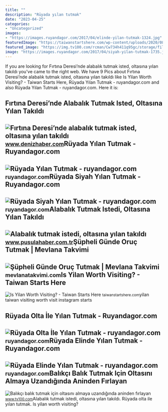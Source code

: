 ```yaml
---
title: ""
description: "Rüyada yılan tutmak"
date: "2023-04-25"
categories:
- "Uncategorized"
images:
- "https://images.ruyandagor.com/2017/04/elinde-yilan-tutmak-1324.jpg"
featuredImage: "https://taiwanstartshere.com/wp-content/uploads/2020/08/Yilan-3.jpg"
featured_image: "https://img.tv100.com/rcman/Cw734h411q95gc/storage/files/images/2023/03/30/yilan-1-Qn0H.jpg"
image: "https://images.ruyandagor.com/2017/04/siyah-yilan-tutmak-1735.jpg"
---
```


If you are looking for Fırtına Deresi’nde alabalık tutmak isted, oltasına yılan takıldı you've came to the right web. We have 9 Pics about Fırtına Deresi’nde alabalık tutmak isted, oltasına yılan takıldı like Is Yilan Worth Visiting? - Taiwan Starts Here, Rüyada Yılan Tutmak - ruyandagor.com and also Rüyada Yılan Tutmak - ruyandagor.com. Here it is:

Fırtına Deresi’nde Alabalık Tutmak Isted, Oltasına Yılan Takıldı
----------------------------------------------------------------

 ![Fırtına Deresi’nde alabalık tutmak isted, oltasına yılan takıldı](https://denizhabercom.teimg.com/denizhaber-com/uploads/2022/10/agency/firtina-deresinde-alabalik-tutmak-isted-oltasina-yilan-takildi.jpg) <small>www.denizhaber.com</small>Rüyada Yılan Tutmak - Ruyandagor.com
------------------------------------

 ![Rüyada Yılan Tutmak - ruyandagor.com](https://images.ruyandagor.com/2017/04/yilan-tutmak-1346.jpg) <small>ruyandagor.com</small>Rüyada Siyah Yılan Tutmak - Ruyandagor.com
------------------------------------------

 ![Rüyada Siyah Yılan Tutmak - ruyandagor.com](https://images.ruyandagor.com/2017/04/siyah-yilan-tutmak-1735.jpg) <small>ruyandagor.com</small>Alabalık Tutmak Istedi, Oltasına Yılan Takıldı
----------------------------------------------

 ![Alabalık tutmak istedi, oltasına yılan takıldı](https://d.pusulahaber.com.tr/other/2022/10/18/alabalik-tutmak-istedi-oltasina-yilan-takildi-001.jpg) <small>www.pusulahaber.com.tr</small>Şüpheli Günde Oruç Tutmak | Mevlana Takvimi
-------------------------------------------

 ![Şüpheli Günde Oruç Tutmak | Mevlana Takvimi](https://mevlanatakvimi.com/thehbk/uploads/2022/05/oruc_0.jpg) <small>mevlanatakvimi.com</small>Is Yilan Worth Visiting? - Taiwan Starts Here
---------------------------------------------

 ![Is Yilan Worth Visiting? - Taiwan Starts Here](https://taiwanstartshere.com/wp-content/uploads/2020/08/Yilan-3.jpg) <small>taiwanstartshere.com</small>yilan taiwan visiting worth visit instagram starts

Rüyada Olta İle Yılan Tutmak - Ruyandagor.com
---------------------------------------------

 ![Rüyada Olta İle Yılan Tutmak - ruyandagor.com](https://images.ruyandagor.com/2017/05/olta-ile-yilan-tutmak-1059.jpg) <small>ruyandagor.com</small>Rüyada Elinde Yılan Tutmak - Ruyandagor.com
-------------------------------------------

 ![Rüyada Elinde Yılan Tutmak - ruyandagor.com](https://images.ruyandagor.com/2017/04/elinde-yilan-tutmak-1324.jpg) <small>ruyandagor.com</small>Balıkçı Balık Tutmak Için Oltasını Almaya Uzandığında Aninden Fırlayan
----------------------------------------------------------------------

 ![Balıkçı balık tutmak için oltasını almaya uzandığında aninden fırlayan](https://img.tv100.com/rcman/Cw734h411q95gc/storage/files/images/2023/03/30/yilan-1-Qn0H.jpg) <small>www.tv100.com</small>Alabalık tutmak istedi, oltasına yılan takıldı. Rüyada olta i̇le yılan tutmak. Is yilan worth visiting?
